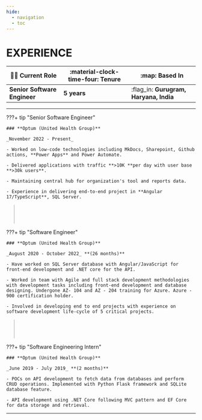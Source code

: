 ```yaml
---
hide:
  - navigation
  - toc
---
```


# EXPERIENCE 

| :technologist: Current Role | :material-clock-time-four: Tenure | :map: Based In |
| --- | --- | --- |
| **Senior Software Engineer** | **5 years** | :flag_in: **Gurugram, Haryana, India**|

---

???+ tip "Senior Software Engineer"

    ### **Optum (United Health Group)**

    _November 2022 - Present_

    - Worked on low-code technologies including MkDocs, Sharepoint, Github actions, **Power Apps** and Power Automate.

    - Delivered applications with traffic **>10K **per day with user base **>30k users**.

    - Maintaining central hub for organization's tool and reports data.

    - Experience in delivering end-to-end project in **Angular 17/TypeScript**, SQL Server.

<div style="border-left: 2px solid #ccc;height: 50px;margin: 0 20px;"></div>

???+ tip "Software Engineer"

    ### **Optum (United Health Group)**

    _August 2020 - October 2022_ **(26 months)**

    - Have worked on SQL Server database with Angular/JavaScript for front-end development and .NET core for the API.

    - Worked in team with Agile and full stack development methodologies with development tasks including front-end development and database designing. Undergone AZ- 104 and AZ - 204 training for Azure. Azure - 900 certification holder.

    - Involved in developing end to end projects with experience on software development life-cycle of 5 critical projects.

<div style="border-left: 2px solid #ccc;height: 50px;margin: 0 20px;"></div>

???+ tip "Software Engineering Intern"

    ### **Optum (United Health Group)**

    _June 2019 - July 2019_ **(2 months)**

    - POCs on API development to fetch data from databases and perform CRUD operations. Implemented with Python Flask framework and SQLite database feature.

    - API development using .NET Core following MVC pattern and EF Core for data storage and retrieval.

---

<!-- [ Back to Home](./index.md){ .md-button } -->
